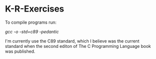 # K-R-Exercises

To compile programs run:

*gcc <filename> -o <output> -std=c89 -pedantic*

I'm currently use the C89 standard, which I believe was the current standard when the second editon of The C Programming Language 
book was published.
